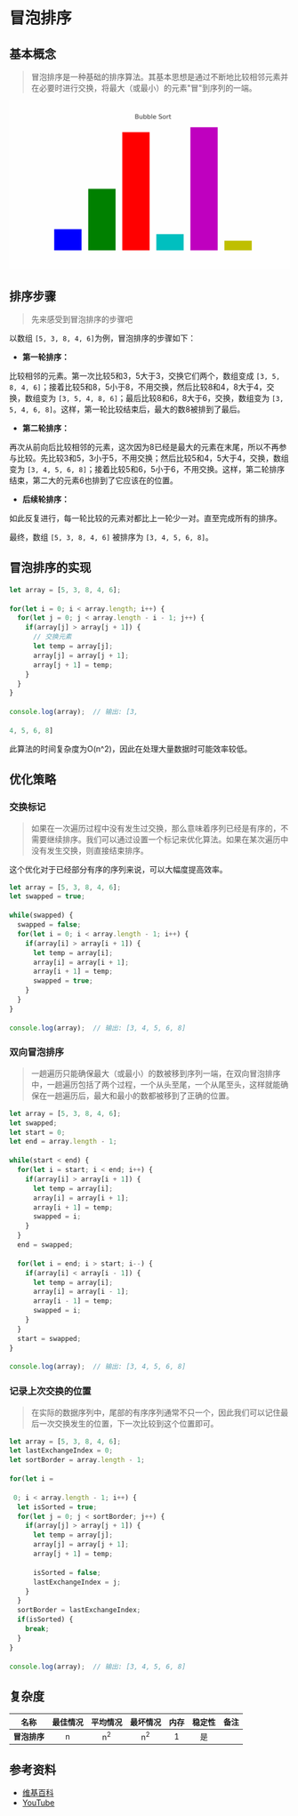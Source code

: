 # 冒泡排序
## 基本概念

> 冒泡排序是一种基础的排序算法。其基本思想是通过不断地比较相邻元素并在必要时进行交换，将最大（或最小）的元素"冒"到序列的一端。

![bubble_sort](./images/bubble_sort.gif)

## 排序步骤

> 先来感受到冒泡排序的步骤吧


以数组 `[5, 3, 8, 4, 6]`为例，冒泡排序的步骤如下：

- **第一轮排序：**

比较相邻的元素。第一次比较5和3，5大于3，交换它们两个，数组变成 `[3, 5, 8, 4, 6]`；接着比较5和8，5小于8，不用交换，然后比较8和4，8大于4，交换，数组变为 `[3, 5, 4, 8, 6]`；最后比较8和6，8大于6，交换，数组变为 `[3, 5, 4, 6, 8]`。这样，第一轮比较结束后，最大的数8被排到了最后。

- **第二轮排序：**

再次从前向后比较相邻的元素，这次因为8已经是最大的元素在末尾，所以不再参与比较。先比较3和5，3小于5，不用交换；然后比较5和4，5大于4，交换，数组变为 `[3, 4, 5, 6, 8]`；接着比较5和6，5小于6，不用交换。这样，第二轮排序结束，第二大的元素6也排到了它应该在的位置。

- **后续轮排序：**

如此反复进行，每一轮比较的元素对都比上一轮少一对。直至完成所有的排序。

最终，数组 `[5, 3, 8, 4, 6]` 被排序为 `[3, 4, 5, 6, 8]`。

## 冒泡排序的实现


```javascript
let array = [5, 3, 8, 4, 6];

for(let i = 0; i < array.length; i++) {
  for(let j = 0; j < array.length - i - 1; j++) {
    if(array[j] > array[j + 1]) {
      // 交换元素
      let temp = array[j];
      array[j] = array[j + 1];
      array[j + 1] = temp;
    }
  }
}

console.log(array);  // 输出: [3, 

4, 5, 6, 8]
```

此算法的时间复杂度为O(n^2)，因此在处理大量数据时可能效率较低。

## 优化策略

### 交换标记

> 如果在一次遍历过程中没有发生过交换，那么意味着序列已经是有序的，不需要继续排序。我们可以通过设置一个标记来优化算法。如果在某次遍历中没有发生交换，则直接结束排序。

这个优化对于已经部分有序的序列来说，可以大幅度提高效率。


```javascript
let array = [5, 3, 8, 4, 6];
let swapped = true;

while(swapped) {
  swapped = false;
  for(let i = 0; i < array.length - 1; i++) {
    if(array[i] > array[i + 1]) {
      let temp = array[i];
      array[i] = array[i + 1];
      array[i + 1] = temp;
      swapped = true;
    }
  }
}

console.log(array);  // 输出: [3, 4, 5, 6, 8]
```

### 双向冒泡排序

> 一趟遍历只能确保最大（或最小）的数被移到序列一端，在双向冒泡排序中，一趟遍历包括了两个过程，一个从头至尾，一个从尾至头，这样就能确保在一趟遍历后，最大和最小的数都被移到了正确的位置。

```javascript
let array = [5, 3, 8, 4, 6];
let swapped;
let start = 0;
let end = array.length - 1;

while(start < end) {
  for(let i = start; i < end; i++) {
    if(array[i] > array[i + 1]) {
      let temp = array[i];
      array[i] = array[i + 1];
      array[i + 1] = temp;
      swapped = i;
    }
  }
  end = swapped;

  for(let i = end; i > start; i--) {
    if(array[i] < array[i - 1]) {
      let temp = array[i];
      array[i] = array[i - 1];
      array[i - 1] = temp;
      swapped = i;
    }
  }
  start = swapped;
}

console.log(array);  // 输出: [3, 4, 5, 6, 8]
```

### 记录上次交换的位置

> 在实际的数据序列中，尾部的有序序列通常不只一个，因此我们可以记住最后一次交换发生的位置，下一次比较到这个位置即可。


```javascript
let array = [5, 3, 8, 4, 6];
let lastExchangeIndex = 0;
let sortBorder = array.length - 1;

for(let i =

 0; i < array.length - 1; i++) {
  let isSorted = true;
  for(let j = 0; j < sortBorder; j++) {
    if(array[j] > array[j + 1]) {
      let temp = array[j];
      array[j] = array[j + 1];
      array[j + 1] = temp;
      
      isSorted = false;
      lastExchangeIndex = j;
    }
  }
  sortBorder = lastExchangeIndex;
  if(isSorted) {
    break;
  }
}

console.log(array);  // 输出: [3, 4, 5, 6, 8]
```

## 复杂度

| 名称                  | 最佳情况          | 平均情况             | 最坏情况               | 内存      | 稳定性    | 备注      |
| --------------------- | :-------------: | :-----------------: | :-----------------: | :-------: | :-------: | :-------- |
| **冒泡排序**       | n               | n<sup>2</sup>       | n<sup>2</sup>       | 1         | 是       |           |

## 参考资料

- [维基百科](https://en.wikipedia.org/wiki/Bubble_sort)
- [YouTube](https://www.youtube.com/watch?v=6Gv8vg0kcHc&index=27&t=0s&list=PLLXdhg_r2hKA7DPDsunoDZ-Z769jWn4R8)